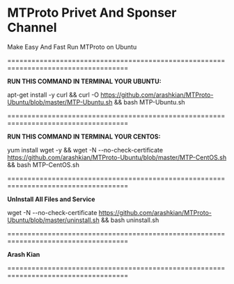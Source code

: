 # MTProto Privet And Sponser Channel
Make Easy And Fast Run MTProto on Ubuntu

====================================================================================

<b>RUN THIS COMMAND IN TERMINAL YOUR UBUNTU:</b>

apt-get install -y curl && curl -O https://github.com/arashkian/MTProto-Ubuntu/blob/master/MTP-Ubuntu.sh  && bash MTP-Ubuntu.sh

====================================================================================

<b>RUN THIS COMMAND IN TERMINAL YOUR CENTOS:</b>

yum install wget -y && wget -N --no-check-certificate  https://github.com/arashkian/MTProto-Ubuntu/blob/master/MTP-CentOS.sh  && bash MTP-CentOS.sh

====================================================================================

<b>UnInstall All Files and Service</b>

wget -N --no-check-certificate  https://github.com/arashkian/MTProto-Ubuntu/blob/master/uninstall.sh  && bash uninstall.sh

====================================================================================

<b>Arash Kian</b>

====================================================================================
